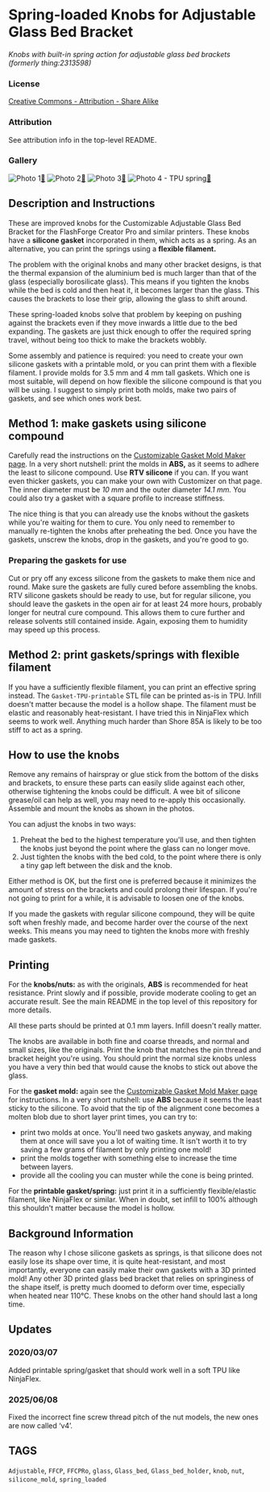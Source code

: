# Spring-loaded Knobs for Adjustable Glass Bed Bracket
*Knobs with built-in spring action for adjustable glass bed brackets (formerly thing:2313598)*

### License
[Creative Commons - Attribution - Share Alike](https://creativecommons.org/licenses/by-sa/4.0/)

### Attribution
See attribution info in the top-level README.

### Gallery
![Photo 1](thumbs/springknobs1.jpg)[🔎](images/springknobs1.jpg) ![Photo 2](thumbs/springknobs2.jpg)[🔎](images/springknobs2.jpg) ![Photo 3](thumbs/springknobs3.jpg)[🔎](images/springknobs3.jpg) ![Photo 4 - TPU spring](thumbs/springknobs4.jpg)[🔎](images/springknobs4.jpg)


## Description and Instructions

These are improved knobs for the Customizable Adjustable Glass Bed Bracket for the FlashForge Creator Pro and similar printers. These knobs have a **silicone gasket** incorporated in them, which acts as a spring. As an alternative, you can print the springs using a **flexible filament.**

The problem with the original knobs and many other bracket designs, is that the thermal expansion of the aluminium bed is much larger than that of the glass (especially borosilicate glass). This means if you tighten the knobs while the bed is cold and then heat it, it becomes larger than the glass. This causes the brackets to lose their grip, allowing the glass to shift around.

These spring-loaded knobs solve that problem by keeping on pushing against the brackets even if they move inwards a little due to the bed expanding. The gaskets are just thick enough to offer the required spring travel, without being too thick to make the brackets wobbly.

Some assembly and patience is required: you need to create your own silicone gaskets with a printable mold, or you can print them with a flexible filament. I provide molds for 3.5 mm and 4 mm tall gaskets. Which one is most suitable, will depend on how flexible the silicone compound is that you will be using. I suggest to simply print both molds, make two pairs of gaskets, and see which ones work best.
 

## Method 1: make gaskets using silicone compound

Carefully read the instructions on the [Customizable Gasket Mold Maker page](https://www.thingiverse.com/thing:2287689). In a very short nutshell: print the molds in **ABS,** as it seems to adhere the least to silicone compound. Use **RTV silicone** if you can.
If you want even thicker gaskets, you can make your own with Customizer on that page. The inner diameter must be *10 mm* and the outer diameter *14.1 mm.* You could also try a gasket with a square profile to increase stiffness.

The nice thing is that you can already use the knobs without the gaskets while you're waiting for them to cure. You only need to remember to manually re-tighten the knobs after preheating the bed. Once you have the gaskets, unscrew the knobs, drop in the gaskets, and you're good to go.

### Preparing the gaskets for use

Cut or pry off any excess silicone from the gaskets to make them nice and round. Make sure the gaskets are fully cured before assembling the knobs. RTV silicone gaskets should be ready to use, but for regular silicone, you should leave the gaskets in the open air for at least 24 more hours, probably longer for neutral cure compound. This allows them to cure further and release solvents still contained inside. Again, exposing them to humidity may speed up this process.
 

## Method 2: print gaskets/springs with flexible filament

If you have a sufficiently flexible filament, you can print an effective spring instead. The `Gasket-TPU-printable` STL file can be printed as-is in TPU. Infill doesn't matter because the model is a hollow shape. The filament must be elastic and reasonably heat-resistant. I have tried this in NinjaFlex which seems to work well. Anything much harder than Shore 85A is likely to be too stiff to act as a spring.
 

## How to use the knobs

Remove any remains of hairspray or glue stick from the bottom of the disks and brackets, to ensure these parts can easily slide against each other, otherwise tightening the knobs could be difficult. A wee bit of silicone grease/oil can help as well, you may need to re-apply this occasionally. Assemble and mount the knobs as shown in the photos.

You can adjust the knobs in two ways:
1. Preheat the bed to the highest temperature you'll use, and then tighten the knobs just beyond the point where the glass can no longer move.
2. Just tighten the knobs with the bed cold, to the point where there is only a tiny gap left between the disk and the knob.

Either method is OK, but the first one is preferred because it minimizes the amount of stress on the brackets and could prolong their lifespan. If you're not going to print for a while, it is advisable to loosen one of the knobs.

If you made the gaskets with regular silicone compound, they will be quite soft when freshly made, and become harder over the course of the next weeks. This means you may need to tighten the knobs more with freshly made gaskets.
 

## Printing

For the **knobs/nuts:** as with the originals, **ABS** is recommended for heat resistance. Print slowly and if possible, provide moderate cooling to get an accurate result. See the main README in the top level of this repository for more details.

All these parts should be printed at 0.1 mm layers. Infill doesn't really matter.

The knobs are available in both fine and coarse threads, and normal and small sizes, like the originals. Print the knob that matches the pin thread and bracket height you're using. You should print the normal size knobs unless you have a very thin bed that would cause the knobs to stick out above the glass.

For the **gasket mold:** again see the [Customizable Gasket Mold Maker page](https://www.thingiverse.com/thing:2287689) for instructions. In a very short nutshell: use **ABS** because it seems the least sticky to the silicone.
To avoid that the tip of the alignment cone becomes a molten blob due to short layer print times, you can try to:
* print two molds at once. You'll need two gaskets anyway, and making them at once will save you a lot of waiting time. It isn't worth it to try saving a few grams of filament by only printing one mold!
* print the molds together with something else to increase the time between layers.
* provide all the cooling you can muster while the cone is being printed.

For the **printable gasket/spring:** just print it in a sufficiently flexible/elastic filament, like NinjaFlex or similar. When in doubt, set infill to 100% although this shouldn't matter because the model is hollow.
 

## Background Information

The reason why I chose silicone gaskets as springs, is that silicone does not easily lose its shape over time, it is quite heat-resistant, and most importantly, everyone can easily make their own gaskets with a 3D printed mold! Any other 3D printed glass bed bracket that relies on springiness of the shape itself, is pretty much doomed to deform over time, especially when heated near 110°C. These knobs on the other hand should last a long time.


## Updates

### 2020/03/07
Added printable spring/gasket that should work well in a soft TPU like NinjaFlex.

### 2025/06/08
Fixed the incorrect fine screw thread pitch of the nut models, the new ones are now called ‘v4’.


## TAGS

`Adjustable`, `FFCP`, `FFCPRo`, `glass`, `Glass_bed`, `Glass_bed_holder`, `knob`, `nut`, `silicone_mold`, `spring_loaded`
